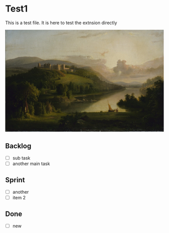 # Test1

This is a test file. It is here to test the extnsion directly

![](./test-image.jpg)

## Backlog

- [ ] sub task <br />
- [ ] another main task

## Sprint

- [ ] another
- [ ] item 2

## Done

- [ ] new
